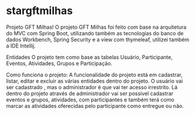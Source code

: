 # stargftmilhas
Projeto GFT Milhas!
O projeto GFT Milhas foi feito com base na arquitetura do MVC com Spring Boot, utilizando também as tecnologias do banco de dados Workbench, Spring Security e a view com thymeleaf,  utilizei também a IDE Intellij.

Entidades
O projeto tem como base as tabelas Usuário, Participante, Eventos, Atividades, Grupos e Participação.

Como funciona o projeto:
A funcionalidade do projeto está em cadastrar, listar, editar e excluir as várias entidades dentro do projeto. O usuário vai ser cadastrado , mas o administrador é que vai ter acesso irrestrito. Lá dentro do projeto através de administrador vai ser possível cadastrar eventos e grupos, atividades, com participantes e também terá como marcar as atividades oferecidas pelo participante como entregue ou não.
